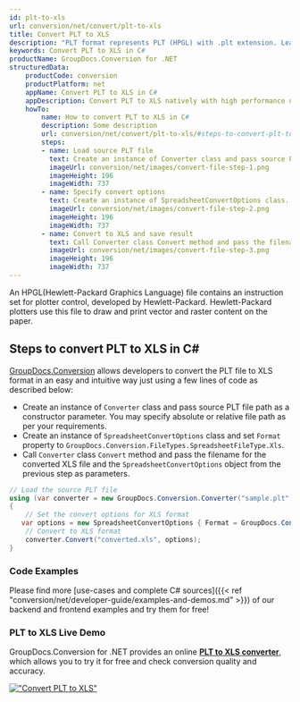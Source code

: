 ```yaml
---
id: plt-to-xls
url: conversion/net/convert/plt-to-xls
title: Convert PLT to XLS
description: "PLT format represents PLT (HPGL) with .plt extension. Learn how to convert PLT to XLS file programmatically in C# language using GroupDocs.Conversion for .NET library."
keywords: Convert PLT to XLS in C#
productName: GroupDocs.Conversion for .NET
structuredData:
    productCode: conversion
    productPlatform: net
    appName: Convert PLT to XLS in C#
    appDescription: Convert PLT to XLS natively with high performance using C# language and server side GroupDocs.Conversion for .NET APIs, without the use of any software like Microsoft or Open Office.
    howTo:
        name: How to convert PLT to XLS in C# 
        description: Some description
        url: conversion/net/convert/plt-to-xls/#steps-to-convert-plt-to-xls-in-c
        steps:
        - name: Load source PLT file 
          text: Create an instance of Converter class and pass source PLT file path as a constructor parameter. You may specify absolute or relative file path as per your requirements. 
          imageUrl: conversion/net/images/convert-file-step-1.png
          imageHeight: 196
          imageWidth: 737
        - name: Specify convert options 
          text: Create an instance of SpreadsheetConvertOptions class.
          imageUrl: conversion/net/images/convert-file-step-2.png
          imageHeight: 196
          imageWidth: 737
        - name: Convert to XLS and save result 
          text: Call Converter class Convert method and pass the filename for the converted HTML file and the SpreadsheetConvertOptions object from the previous step as parameters.
          imageUrl: conversion/net/images/convert-file-step-3.png
          imageHeight: 196
          imageWidth: 737
---
```


An HPGL(Hewlett-Packard Graphics Language) file contains an instruction set for plotter control, developed by Hewlett-Packard. Hewlett-Packard plotters use this file to draw and print vector and raster content on the paper.

## Steps to convert PLT to XLS in C#

[GroupDocs.Conversion](https://products.groupdocs.com/conversion/net) allows developers to convert the PLT file to XLS format in an easy and intuitive way just using a few lines of code as described below:

* Create an instance of `Converter` class and pass source PLT file path as a constructor parameter. You may specify absolute or relative file path as per your requirements. 
* Create an instance of `SpreadsheetConvertOptions` class and set `Format` property to `GroupDocs.Conversion.FileTypes.SpreadsheetFileType.Xls`.
* Call `Converter` class `Convert` method and pass the filename for the converted XLS file and the `SpreadsheetConvertOptions` object from the previous step as parameters.

```csharp
// Load the source PLT file
using (var converter = new GroupDocs.Conversion.Converter("sample.plt"))
{
    // Set the convert options for XLS format
   var options = new SpreadsheetConvertOptions { Format = GroupDocs.Conversion.FileTypes.SpreadsheetFileType.Xls };
    // Convert to XLS format
    converter.Convert("converted.xls", options);
}
```

### Code Examples

Please find more [use-cases and complete C# sources]({{< ref "conversion/net/developer-guide/examples-and-demos.md" >}}) of our backend and frontend examples and try them for free!

### PLT to XLS Live Demo

GroupDocs.Conversion for .NET provides an online [**PLT to XLS converter**](https://products.groupdocs.app/conversion/plt-to-xls), which allows you to try it for free and check conversion quality and accuracy.

[!["Convert PLT to XLS"](conversion/net/images/convert-to-xls/convert-plt-to-xls.png)](https://products.groupdocs.app/conversion/plt-to-xls)